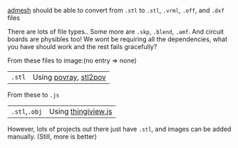
[admesh](http://www.varlog.com/admesh-htm) should be able to convert from `.stl` to
`.stl`, `.vrml`, `.off`, and `.dxf` files

There are lots of file types.. Some more are `.skp`, `.blend`, `.amf`. 
And circuit boards are physibles too! We wont be requiring all the dependencies,
what you have should work and the rest fails gracefully?

From these files to image:(no entry => none)
<table>
<tr>
<td><code>.stl</code></td>
<td>Using <a href="http://povray.org/">povray</a>,
<a href="http://rsmith.home.xs4all.nl/software/py-stl-stl2pov.html">stl2pov</a></td></tr>
</table>

From these to `.js`
<table>
<tr>
<td><code>.stl</code>,<code>.obj</code></td>
<td>Using <a href="https://github.com/tbuser/thingiview.js">thingiview.js</a></td></tr>
</table>

However, lots of projects out there just have `.stl`, and 
images can be added manually. (Still, more is better)
